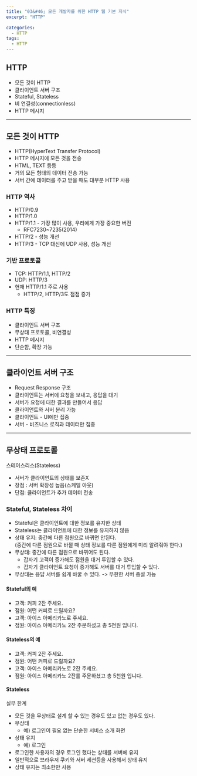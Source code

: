 ```yaml
---
title: "03&#46; 모든 개발자를 위한 HTTP 웹 기본 지식"
excerpt: "HTTP"

categories:
  - HTTP
tags:
  - HTTP
---
```


## HTTP
- 모든 것이 HTTP
- 클라이언트 서버 구조
- Stateful, Stateless
- 비 연결성(connectionless)
- HTTP 메시지

---

## 모든 것이 HTTP
- HTTP(HyperText Transfer Protocol)
- HTTP 메시지에 모든 것을 전송
- HTML, TEXT 등등
- 거의 모든 형태의 데이터 전송 가능
- 서버 간에 데이터를 주고 받을 때도 대부분 HTTP 사용

### HTTP 역사
- HTTP/0.9
- HTTP/1.0
- HTTP/1.1 - 가장 많이 사용, 우리에게 가장 중요한 버전
  - RFC7230~7235(2014)
- HTTP/2 - 성능 개선
- HTTP/3 - TCP 대신에 UDP 사용, 성능 개선

### 기반 프로토콜
- TCP: HTTP/1.1, HTTP/2
- UDP: HTTP/3
- 현재 HTTP/1.1  주로 사용
  - HTTP/2, HTTP/3도 점점 증가

### HTTP 특징
- 클라이언트 서버 구조
- 무상태 프로토콜, 비연결성
- HTTP 메시지
- 단순함, 확장 가능

---

## 클라이언트 서버 구조
- Request Response 구조
- 클라이언트는 서버에 요청을 보내고, 응답을 대기
- 서버가 요청에 대한 결과를 만들어서 응답
- 클라이언트와 서버 분리 가능
- 클라이언트 - UI에만 집중
- 서버 - 비즈니스 로직과 데이터만 집중

---

## 무상태 프로토콜
스테이스리스(Stateless)
- 서버가 클라이언트의 상태를 보존X
- 장점 : 서버 확장성 높음(스케일 아웃)
- 단점: 클라이언트가 추가 데이터 전송

### Stateful, Stateless 차이
- Stateful은 클라이언트에 대한 정보를 유지한 상태
- Stateless는 클라이언트에 대한 정보를 유지하지 않음
- 상태 유지: 중간에 다른 점원으로 바뀌면 안된다.  
(중간에 다른 점원으로 바뀔 때 상태 정보를 다른 점원에게 미리 알려줘야 한다.)
- 무상태: 중간에 다른 점원으로 바뀌어도 된다.
  - 갑자기 고객이 증가해도 점원을 대거 투입할 수 있다.
  - 갑자기 클라이언트 요청이 증가해도 서버를 대거 투입할 수 있다.
- 무상태는 응답 서버를 쉽게 바꿀 수 있다. -> 무한한 서버 증설 가능

#### Stateful의 예
- 고객: 커피 2잔 주세요.
- 점원: 어떤 커피로 드릴까요?
- 고객: 아이스 아메리카노로 주세요.
- 점원: 아이스 아메리카노 2잔 주문하셨고 총 5천원 입니다.

#### Stateless의 예
- 고객: 커피 2잔 주세요.
- 점원: 어떤 커피로 드릴까요?
- 고객: 아이스 아메리카노로 2잔 주세요.
- 점원: 아이스 아메리카노 2잔를 주문하셨고 총 5천원 입니다.

#### Stateless
실무 한계
- 모든 것을 무상태로 설계 할 수 있는 경우도 있고 없는 경우도 있다.
- 무상태
  - 예) 로그인이 필요 없는 단순한 서비스 소개 화면
- 상태 유지
  - 예) 로그인
- 로그인한 사용자의 경우 로그인 했다는 상태를 서버에 유지
- 일반적으로 브라우저 쿠키와 서버 세션등을 사용해서 상태 유지
- 상태 유지는 최소한만 사용
